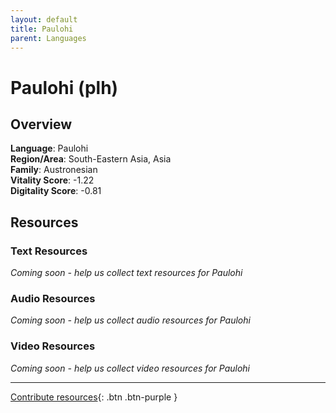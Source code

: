 ```yaml
---
layout: default
title: Paulohi
parent: Languages
---
```


# Paulohi (plh)

## Overview

**Language**: Paulohi  
**Region/Area**: South-Eastern Asia, Asia  
**Family**: Austronesian  
**Vitality Score**: -1.22  
**Digitality Score**: -0.81  

## Resources

### Text Resources
*Coming soon - help us collect text resources for Paulohi*

### Audio Resources
*Coming soon - help us collect audio resources for Paulohi*

### Video Resources
*Coming soon - help us collect video resources for Paulohi*

---

[Contribute resources](https://fairtrain.github.io/){: .btn .btn-purple }

